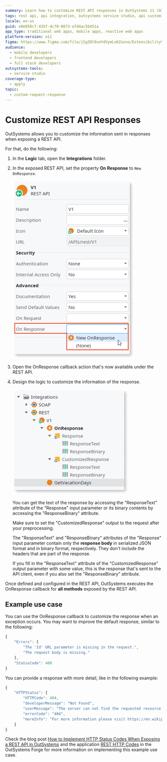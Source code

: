 ```yaml
---
summary: Learn how to customize REST API responses in OutSystems 11 (O11) by setting the On Response property and using the OnResponse callback.
tags: rest api, api integration, outsystems service studio, api customization, json handling
locale: en-us
guid: e8e058c7-435f-4c70-8073-afd4ac5b451a
app_type: traditional web apps, mobile apps, reactive web apps
platform-version: o11
figma: https://www.figma.com/file/jSgZ0l0unYdVymLxKZasno/Extensibility%20and%20Integration?node-id=415:20
audience:
  - mobile developers
  - frontend developers
  - full stack developers
outsystems-tools:
  - service studio
coverage-type:
  - apply
topic:
  - custom-request-response
---
```


# Customize REST API Responses


OutSystems allows you to customize the information sent in responses when exposing a REST API.

For that, do the following:

1. In the **Logic** tab, open the **Integrations** folder.

1. In the exposed REST API, set the property **On Response** to `New OnResponse`.

    ![Screenshot showing where to set the On Response property in the OutSystems REST API configuration](images/ss-rest-expose-onresponse.png "Setting On Response Property")

1. Open the OnResponse callback action that's now available under the REST API.

1. Design the logic to customize the information of the response.

    ![Screenshot of the OnResponse callback action logic tree in OutSystems](images/ss-rest-expose-onresponse-tree.png "OnResponse Callback Action Logic")

    You can get the text of the response by accessing the "ResponseText" attribute of the "Response" input parameter or its binary contents by accessing the "ResponseBinary" attribute.

    Make sure to set the "CustomizedResponse" output to the request after your preprocessing.

    <div class="info" markdown="1">

    The "ResponseText" and "ResponseBinary" attributes of the "Response" input parameter contain only the **response body** in serialized JSON format and in binary format, respectively. They don't include the headers that are part of the response.

    If you fill in the "ResponseText" attribute of the "CustomizedResponse" output parameter with some value, this is the response that's sent to the API client, even if you also set the "ResponseBinary" attribute.

    </div>

Once defined and configured in the REST API, OutSystems executes the OnResponse callback for **all methods** exposed by the REST API.

## Example use case

You can use the OnResponse callback to customize the response when an exception occurs. You may want to improve the default response, similar to the following:

```javascript
{
    "Errors": [
        "The 'Id' URL parameter is missing in the request.",
        "The request body is missing."
    ],
    "StatusCode": 400
}
```

You can provide a response with more detail, like in the following example:

```javascript
{
    "HTTPStatus": {
        "HTTPCode": 404,
        "developerMessage": "Not Found",
        "userMessage": "The server can not find the requested resource. In an API, this can mean that the endpoint is valid but the resource itself does not exist.",
        "errorCode": "404",
        "moreInfo": "For more information please visit https://en.wikipedia.org/wiki/List_of_HTTP_status_codes"
    }
}
```

Check the blog post [How to Implement HTTP Status Codes When Exposing a REST API in OutSystems](https://www.outsystems.com/blog/posts/implementing-http-status-code-exposing-rest/) and the application [REST HTTP Codes](https://www.outsystems.com/forge/component-overview/5547/rest-http-codes) in the OutSystems Forge for more information on implementing this example use case.
